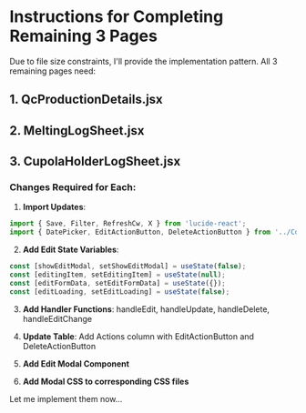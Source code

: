 # Instructions for Completing Remaining 3 Pages

Due to file size constraints, I'll provide the implementation pattern. All 3 remaining pages need:

## 1. QcProductionDetails.jsx
## 2. MeltingLogSheet.jsx
## 3. CupolaHolderLogSheet.jsx

### Changes Required for Each:

1. **Import Updates**:
```javascript
import { Save, Filter, RefreshCw, X } from 'lucide-react';
import { DatePicker, EditActionButton, DeleteActionButton } from '../Components/Buttons';
```

2. **Add Edit State Variables**:
```javascript
const [showEditModal, setShowEditModal] = useState(false);
const [editingItem, setEditingItem] = useState(null);
const [editFormData, setEditFormData] = useState({});
const [editLoading, setEditLoading] = useState(false);
```

3. **Add Handler Functions**: handleEdit, handleUpdate, handleDelete, handleEditChange

4. **Update Table**: Add Actions column with EditActionButton and DeleteActionButton

5. **Add Edit Modal Component**

6. **Add Modal CSS to corresponding CSS files**

Let me implement them now...

